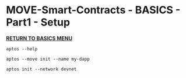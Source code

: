 # MOVE-Smart-Contracts - BASICS - Part1 - Setup


<a href="https://github.com/net2devcrypto/MOVE-Smart-Contracts/tree/main/index/BASICS"><b>RETURN TO BASICS MENU</b></a>


```shell
aptos --help
```

```shell
aptos --move init --name my-dapp
```

```shell
aptos init --network devnet
```


